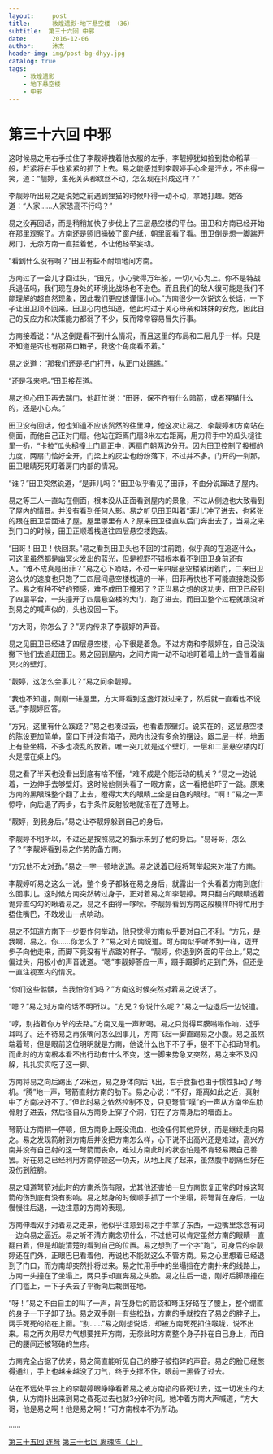 ```yaml
---
layout:     post
title:      敦煌遗影·地下悬空楼 （36）
subtitle:  第三十六回 中邪
date:       2016-12-06
author:     沐杰
header-img: img/post-bg-dhyy.jpg
catalog: true
tags:
    - 敦煌遗影
    - 地下悬空楼
    - 中邪
---
```

# 第三十六回 中邪

这时候易之用右手拉住了李靓婷拽着他衣服的左手，李靓婷犹如捡到救命稻草一般，赶紧将右手也紧紧的抓了上去。易之能感觉到李靓婷手心全是汗水，不由得一笑，道：“靓婷，生死关头都纹丝不动，怎么现在抖成这样？”

李靓婷听出易之是说她之前遇到狸猫的时候吓得一动不动，拿她打趣。她答道：“人家……人家恐高不行吗？”

易之没再回话，而是稍稍加快了步伐上了三层悬空楼的平台。田卫和方南已经开始在那里观察了。方南还是照旧捅破了窗户纸，朝里面看了看。田卫倒是想一脚踹开房门，无奈方南一直拦着他，不让他轻举妄动。

“看到什么没有啊？”田卫有些不耐烦地问方南。

方南过了一会儿才回过头，“田兄，小心驶得万年船，一切小心为上。你不是特战兵退伍吗，我们现在身处的环境比战场也不逊色。而且我们的敌人很可能是我们不能理解的超自然现象，因此我们更应该谨慎小心。”方南很少一次说这么长话，一下子让田卫顶不回来。田卫心内也知道，他此时过于关心母亲和妹妹的安危，因此自己的反应力和决策能力都弱了不少，反而常常容易冒失行事。

方南接着说：“从这倒是看不到什么情况，而且这里的布局和二层几乎一样。只是不知道是否也有那两口箱子，我这个角度看不着。”

易之说道：“那我们还是把门打开，从正门处瞧瞧。”

“还是我来吧。”田卫接茬道。

易之担心田卫再去踹门，他赶忙说：“田哥，保不齐有什么暗箭，或者狸猫什么的，还是小心点。”

田卫没有回话，他也知道不应该贸然的往里冲，他这次让易之、李靓婷和方南站在侧面，而他自己正对门扇。他站在距离门扇3米左右距离，用力将手中的瓜头槌往里一扔，“卡拉”瓜头槌撞上门扇正中，两扇门朝两边分开。因为田卫控制了投掷的力度，两扇门恰好全开，门梁上的灰尘也纷纷落下，不过并不多。门开的一刹那，田卫眼睛死死盯着房门内部的情况。

“谁？”田卫突然说道，“是菲儿吗？”田卫似乎看见了田菲，不由分说蹿进了屋内。

易之等三人一直站在侧面，根本没从正面看到屋内的景象，不过从侧边也大致看到了屋内的情景。并没有看到任何人影。易之听见田卫叫着“菲儿”冲了进去，也紧张的跟在田卫后面进了屋。屋里哪里有人？原来田卫径直从后门奔出去了，当易之来到门口的时候，田卫正顺着栈道往四层悬空楼跑去。

“田哥！田卫！快回来。”易之看到田卫头也不回的往前跑，似乎真的在追逐什么，可这里虽然都是幽冥火发出的蓝光，但是视野不错根本看不到田卫身前还有人。“难不成真是田菲？”易之心下嘀咕，不过一来四层悬空楼紧闭着门，二来田卫这么快的速度也只跑了三四层间悬空楼栈道的一半，田菲再快也不可能直接跑没影了。易之有种不好的预感，难不成田卫撞邪了？正当易之想的这功夫，田卫已经到了四层平台，一头撞开了四层悬空楼的大门，跑了进去。而田卫整个过程就跟没听到易之的喊声似的，头也没回一下。

“方大哥，你怎么了？”房内传来了李靓婷的声音。

易之见田卫已经进了四层悬空楼，心下很是着急。不过方南和李靓婷在，自己没法撇下他们去追赶田卫。易之回到屋内，之间方南一动不动地盯着墙上的一盏冒着幽冥火的壁灯。

“靓婷，这怎么会事儿？”易之问李靓婷。

“我也不知道，刚刚一进屋里，方大哥看到这盏灯就过来了，然后就一直看也不说话。”李靓婷回答。

“方兄，这里有什么蹊跷？”易之也凑过去，也看着那壁灯。说实在的，这层悬空楼的陈设更加简单，窗口下并没有箱子，房内也没有多余的摆设。跟二层一样，地面上有些坐榻，不多也凌乱的放着。唯一突兀就是这个壁灯，一层和二层悬空楼内灯火是摆在桌上的。

易之看了半天也没看出到底有啥不懂，“难不成是个能活动的机关？”易之一边说着，一边伸手去够壁灯。这时候他侧头看了一眼方南，这一看把他吓了一跳。原来方南的黑眼珠整个翻了上去，瞪得大大的眼睛上全是白色的眼球。“啊！”易之一声惊呼，向后退了两步，右手条件反射般地就搭在了连弩上。

“靓婷，到我身后。”易之让李靓婷躲到自己的身后。

李靓婷不明所以，不过还是按照易之的指示来到了他的身后。“易哥哥，怎么了？”李靓婷看到易之作势防备方南。

“方兄他不太对劲。”易之一字一顿地说道。易之说着已经将弩举起来对准了方南。

李靓婷听易之这么一说，整个身子都躲在易之身后，就露出一个头看着方南到底什么回事儿。这时候方南突然转过身子，正对着易之和李靓婷。两只翻白的眼睛透着诡异直勾勾的瞅着易之，易之不由得一哆嗦。李靓婷看到方南这般模样吓得忙用手捂住嘴巴，不敢发出一点响动。

易之不知道方南下一步要作何举动，他只觉得方南似乎要对自己不利。“方兄，是我啊，易之。你……你怎么了？”易之对方南说道。可方南似乎听不到一样，迈开步子向他走来，而脚下竟没有半点跛的样子。“靓婷，你退到外面的平台上。”易之偏过头，用极小的声音说道。“嗯”李靓婷答应一声，蹑手蹑脚的走到门外，但还是一直注视室内的情况。

“你们这些骷髅，当我怕你们吗？”方南这时候突然对着易之说话了。

“嗯？”易之对方南的话不明所以。“方兄？你说什么呢？”易之一边退后一边说道。

“哼，别挡着你方爷的去路。”方南又是一声断喝。易之只觉得耳膜嗡嗡作响，近乎耳鸣了。还不待易之再张嘴问怎么回事儿，方南飞起一脚直踢易之小腹。易之虽然端着弩，但是眼前这位明明就是方南，他说什么也下不了手，狠不下心扣动弩机。而此时的方南根本看不出行动有什么不变，这一脚来势急又突然，易之来不及闪躲，扎扎实实吃了这一脚。

方南将易之向后踢出了2米远，易之身体向后飞出，右手食指也由于惯性扣动了弩机。“腾”地一声，弩箭直射方南的肋下。易之心说：“不好，距离如此之近，真射中了方南决好不了。”但此时易之依然控制不及，只见弩箭“噗”的一声从方南坐车肋骨射了进去，然后径自从方南身上穿了个洞，钉在了方南身后的墙面上。

弩箭让方南稍一停顿，但方南身上既没流血，也没任何其他异状，而是继续走向易之。易之发现箭射到方南后并没把方南怎么样，心下说不出高兴还是难过，高兴方南并没有自己射的这一弩箭而丧命，难过方南此时的状态怕是不肯轻易跟自己善罢。好在易之已经利用方南停顿这一功夫，从地上爬了起来，虽然腹中剧痛但好在没伤到脏腑。

易之知道弩箭对此时的方南杀伤有限，尤其他还害怕一旦方南恢复正常的时候这弩箭的伤到底有没有影响。易之起身的时候顺手抓了一个坐塌，将弩背在身后，一边慢慢往后退，一边注意的方南的表现。

方南伸着双手对着易之走来，他似乎注意到易之手中拿了东西，一边嘴里念念有词一边向易之逼近。易之听不清方南念叨什么，不过他可以肯定虽然方南的眼睛一直翻白着，但是却能清楚的看到自己的位置。易之想到了一个字“跑”，可身后的李靓婷还在门外，正眼巴巴看着他，再说也不能就这么不管方南。易之心里想着已经退到了门口，而方南却突然扑将过来。易之忙用手中的坐塌挡在方南扑来的线路上，方南一头撞在了坐塌上，两只手却直奔易之头脸。易之往后一退，刚好后脚跟撞在了门槛上，一下子失去了平衡向后栽倒在地。

“呀！”易之不由自主的叫了一声，背在身后的箭袋和弩正好硌在了腰上，整个绷直的身子一下子卸了劲。易之双手刚一有些松劲，方南的手就按在了易之的脖子上，两手死死的掐在上面。“别……”易之刚想说话，却被方南死死扣住喉咙，说不出来。易之再次用尽力气想要推开方南，无奈此时方南整个身子扑在自己身上，而自己的腰间还被弩硌的生疼。

方南完全占据了优势，易之简直能听见自己的脖子被掐碎的声音。易之的脸已经憋得通红，手上也越来越没了力气，终于支撑不住，眼前一黑昏了过去。

站在不远处平台上的李靓婷眼睁睁看着易之被方南掐的昏死过去，这一切发生的太快，从方南扑出来到易之昏死过去也就3分钟时间。她冲着方南大声喊道，“方大哥，他是易之啊！他是易之啊！”可方南根本不为所动。

……

[第三十五回 连弩](http://www.jianshu.com/p/67f84767138f)
[第三十七回 离魂阵（上）](http://www.jianshu.com/p/b5128d3ad2bc)
